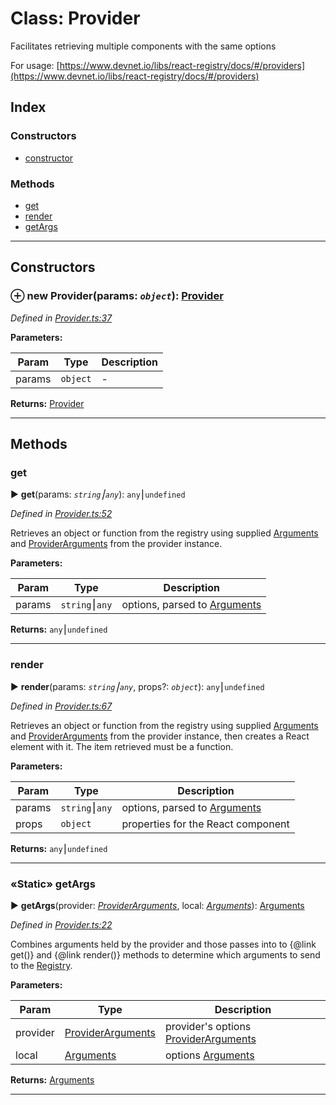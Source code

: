 # Class: Provider


Facilitates retrieving multiple components with the same options 

For usage: [https://www.devnet.io/libs/react-registry/docs/#/providers](https://www.devnet.io/libs/react-registry/docs/#/providers)


## Index

### Constructors

* [constructor](jsdoc_provider.md#constructor)


### Methods

* [get](jsdoc_provider.md#get)
* [render](jsdoc_provider.md#render)
* [getArgs](jsdoc_provider.md#getargs)



---
## Constructors
<a id="constructor"></a>


### ⊕ **new Provider**(params: *`object`*): [Provider](jsdoc_provider.md)


*Defined in [Provider.ts:37](https://github.com/devnet-io/react-registry/blob/f0735c9/src/Provider.ts#L37)*



**Parameters:**

| Param | Type | Description |
| ------ | ------ | ------ |
| params | `object`   |  - |





**Returns:** [Provider](jsdoc_provider.md)

---



## Methods
<a id="get"></a>

###  get

► **get**(params: *`string`⎮`any`*): `any`⎮`undefined`



*Defined in [Provider.ts:52](https://github.com/devnet-io/react-registry/blob/f0735c9/src/Provider.ts#L52)*



Retrieves an object or function from the registry using supplied [Arguments](jsdoc_arguments.md) and [ProviderArguments](jsdoc_providerarguments.md) from the provider instance.


**Parameters:**

| Param | Type | Description |
| ------ | ------ | ------ |
| params | `string`⎮`any`   |  options, parsed to [Arguments](arguments.md) |





**Returns:** `any`⎮`undefined`





___

<a id="render"></a>

###  render

► **render**(params: *`string`⎮`any`*, props?: *`object`*): `any`⎮`undefined`



*Defined in [Provider.ts:67](https://github.com/devnet-io/react-registry/blob/f0735c9/src/Provider.ts#L67)*



Retrieves an object or function from the registry using supplied [Arguments](jsodc_arguments.md) and [ProviderArguments](jsodc_providerarguments.md) from the provider instance, then creates a React element with it. The item retrieved must be a function.


**Parameters:**

| Param | Type | Description |
| ------ | ------ | ------ |
| params | `string`⎮`any`   |  options, parsed to [Arguments](jsdoc_arguments.md) |
| props | `object`   |  properties for the React component |





**Returns:** `any`⎮`undefined`





___

<a id="getargs"></a>

### «Static» getArgs

► **getArgs**(provider: *[ProviderArguments](jsdoc_providerarguments.md)*, local: *[Arguments](jsdoc_arguments.md)*): [Arguments](jsdoc_arguments.md)



*Defined in [Provider.ts:22](https://github.com/devnet-io/react-registry/blob/f0735c9/src/Provider.ts#L22)*



Combines arguments held by the provider and those passes into to {@link get()} and {@link render()} methods to determine which arguments to send to the [Registry](jsdoc_registry.md).


**Parameters:**

| Param | Type | Description |
| ------ | ------ | ------ |
| provider | [ProviderArguments](jsdoc_providerarguments.md)   |  provider's options [ProviderArguments](jsdoc_providerarguments.md) |
| local | [Arguments](jsdoc_arguments.md)   |  options [Arguments](jsdoc_arguments.md) |





**Returns:** [Arguments](jsdoc_arguments.md)





___



